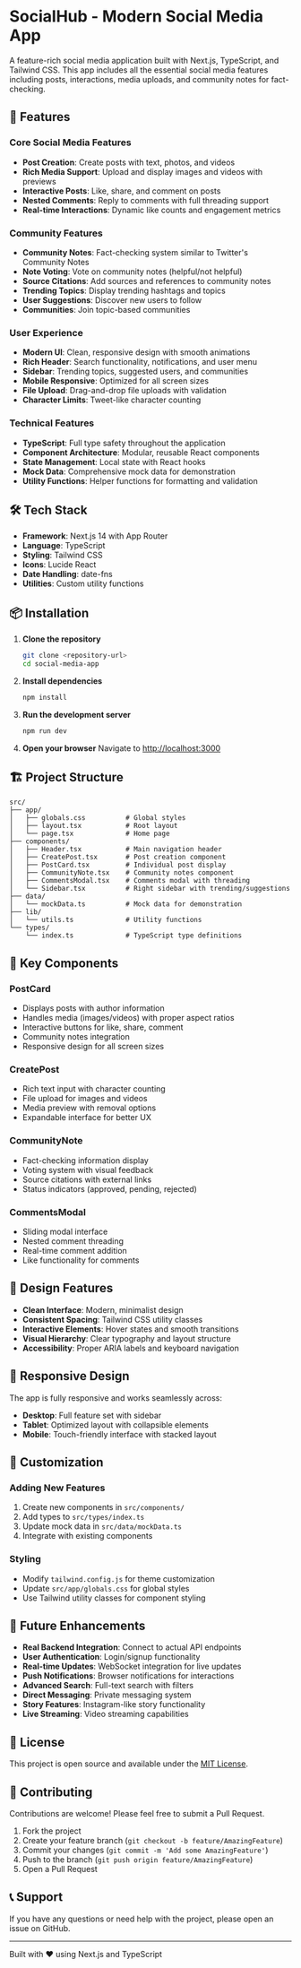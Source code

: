 # SocialHub - Modern Social Media App

A feature-rich social media application built with Next.js, TypeScript, and Tailwind CSS. This app includes all the essential social media features including posts, interactions, media uploads, and community notes for fact-checking.

## 🚀 Features

### Core Social Media Features
- **Post Creation**: Create posts with text, photos, and videos
- **Rich Media Support**: Upload and display images and videos with previews
- **Interactive Posts**: Like, share, and comment on posts
- **Nested Comments**: Reply to comments with full threading support
- **Real-time Interactions**: Dynamic like counts and engagement metrics

### Community Features
- **Community Notes**: Fact-checking system similar to Twitter's Community Notes
- **Note Voting**: Vote on community notes (helpful/not helpful)
- **Source Citations**: Add sources and references to community notes
- **Trending Topics**: Display trending hashtags and topics
- **User Suggestions**: Discover new users to follow
- **Communities**: Join topic-based communities

### User Experience
- **Modern UI**: Clean, responsive design with smooth animations
- **Rich Header**: Search functionality, notifications, and user menu
- **Sidebar**: Trending topics, suggested users, and communities
- **Mobile Responsive**: Optimized for all screen sizes
- **File Upload**: Drag-and-drop file uploads with validation
- **Character Limits**: Tweet-like character counting

### Technical Features
- **TypeScript**: Full type safety throughout the application
- **Component Architecture**: Modular, reusable React components
- **State Management**: Local state with React hooks
- **Mock Data**: Comprehensive mock data for demonstration
- **Utility Functions**: Helper functions for formatting and validation

## 🛠 Tech Stack

- **Framework**: Next.js 14 with App Router
- **Language**: TypeScript
- **Styling**: Tailwind CSS
- **Icons**: Lucide React
- **Date Handling**: date-fns
- **Utilities**: Custom utility functions

## 📦 Installation

1. **Clone the repository**
   ```bash
   git clone <repository-url>
   cd social-media-app
   ```

2. **Install dependencies**
   ```bash
   npm install
   ```

3. **Run the development server**
   ```bash
   npm run dev
   ```

4. **Open your browser**
   Navigate to [http://localhost:3000](http://localhost:3000)

## 🏗 Project Structure

```
src/
├── app/
│   ├── globals.css          # Global styles
│   ├── layout.tsx           # Root layout
│   └── page.tsx             # Home page
├── components/
│   ├── Header.tsx           # Main navigation header
│   ├── CreatePost.tsx       # Post creation component
│   ├── PostCard.tsx         # Individual post display
│   ├── CommunityNote.tsx    # Community notes component
│   ├── CommentsModal.tsx    # Comments modal with threading
│   └── Sidebar.tsx          # Right sidebar with trending/suggestions
├── data/
│   └── mockData.ts          # Mock data for demonstration
├── lib/
│   └── utils.ts             # Utility functions
└── types/
    └── index.ts             # TypeScript type definitions
```

## 🎯 Key Components

### PostCard
- Displays posts with author information
- Handles media (images/videos) with proper aspect ratios
- Interactive buttons for like, share, comment
- Community notes integration
- Responsive design for all screen sizes

### CreatePost
- Rich text input with character counting
- File upload for images and videos
- Media preview with removal options
- Expandable interface for better UX

### CommunityNote
- Fact-checking information display
- Voting system with visual feedback
- Source citations with external links
- Status indicators (approved, pending, rejected)

### CommentsModal
- Sliding modal interface
- Nested comment threading
- Real-time comment addition
- Like functionality for comments

## 🎨 Design Features

- **Clean Interface**: Modern, minimalist design
- **Consistent Spacing**: Tailwind CSS utility classes
- **Interactive Elements**: Hover states and smooth transitions
- **Visual Hierarchy**: Clear typography and layout structure
- **Accessibility**: Proper ARIA labels and keyboard navigation

## 📱 Responsive Design

The app is fully responsive and works seamlessly across:
- **Desktop**: Full feature set with sidebar
- **Tablet**: Optimized layout with collapsible elements
- **Mobile**: Touch-friendly interface with stacked layout

## 🔧 Customization

### Adding New Features
1. Create new components in `src/components/`
2. Add types to `src/types/index.ts`
3. Update mock data in `src/data/mockData.ts`
4. Integrate with existing components

### Styling
- Modify `tailwind.config.js` for theme customization
- Update `src/app/globals.css` for global styles
- Use Tailwind utility classes for component styling

## 🚀 Future Enhancements

- **Real Backend Integration**: Connect to actual API endpoints
- **User Authentication**: Login/signup functionality
- **Real-time Updates**: WebSocket integration for live updates
- **Push Notifications**: Browser notifications for interactions
- **Advanced Search**: Full-text search with filters
- **Direct Messaging**: Private messaging system
- **Story Features**: Instagram-like story functionality
- **Live Streaming**: Video streaming capabilities

## 📄 License

This project is open source and available under the [MIT License](LICENSE).

## 🤝 Contributing

Contributions are welcome! Please feel free to submit a Pull Request.

1. Fork the project
2. Create your feature branch (`git checkout -b feature/AmazingFeature`)
3. Commit your changes (`git commit -m 'Add some AmazingFeature'`)
4. Push to the branch (`git push origin feature/AmazingFeature`)
5. Open a Pull Request

## 📞 Support

If you have any questions or need help with the project, please open an issue on GitHub.

---

Built with ❤️ using Next.js and TypeScript
